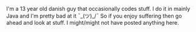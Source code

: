 I'm a 13 year old danish guy that occasionally codes stuff.
I do it in mainly Java and I'm pretty bad at it ¯\_(ツ)_/¯
So if you enjoy suffering then go ahead and look at stuff.
I might/might not have posted anything here.

